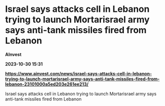 # Israel says attacks cell in Lebanon trying to launch Mortarisrael army says anti-tank missiles fired from Lebanon
**AInvest**

**2023-10-30 15:31**

**https://www.ainvest.com/news/israel-says-attacks-cell-in-lebanon-trying-to-launch-mortarisrael-army-says-anti-tank-missiles-fired-from-lebanon-23101000a5ed203e261ee213/**

Israel says attacks cell in Lebanon trying to launch Mortarisrael army says anti-tank missiles fired from Lebanon